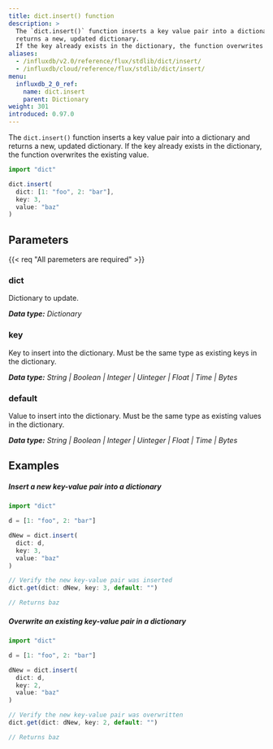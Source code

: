 ```yaml
---
title: dict.insert() function
description: >
  The `dict.insert()` function inserts a key value pair into a dictionary and
  returns a new, updated dictionary.
  If the key already exists in the dictionary, the function overwrites the existing value.
aliases:
  - /influxdb/v2.0/reference/flux/stdlib/dict/insert/
  - /influxdb/cloud/reference/flux/stdlib/dict/insert/
menu:
  influxdb_2_0_ref:
    name: dict.insert
    parent: Dictionary
weight: 301
introduced: 0.97.0
---
```


The `dict.insert()` function inserts a key value pair into a dictionary and returns
a new, updated dictionary.
If the key already exists in the dictionary, the function overwrites the existing value.

```js
import "dict"

dict.insert(
  dict: [1: "foo", 2: "bar"],
  key: 3,
  value: "baz"
)
```

## Parameters

<p>
  {{< req "All paremeters are required" >}}
</p>

### dict
Dictionary to update.

_**Data type:** Dictionary_

### key
Key to insert into the dictionary.
Must be the same type as existing keys in the dictionary.

_**Data type:** String | Boolean | Integer | Uinteger | Float | Time | Bytes_

### default
Value to insert into the dictionary.
Must be the same type as existing values in the dictionary.

_**Data type:** String | Boolean | Integer | Uinteger | Float | Time | Bytes_

## Examples

##### Insert a new key-value pair into a dictionary
```js
import "dict"

d = [1: "foo", 2: "bar"]

dNew = dict.insert(
  dict: d,
  key: 3,
  value: "baz"
)

// Verify the new key-value pair was inserted
dict.get(dict: dNew, key: 3, default: "")

// Returns baz
```

##### Overwrite an existing key-value pair in a dictionary
```js
import "dict"

d = [1: "foo", 2: "bar"]

dNew = dict.insert(
  dict: d,
  key: 2,
  value: "baz"
)

// Verify the new key-value pair was overwritten
dict.get(dict: dNew, key: 2, default: "")

// Returns baz
```
